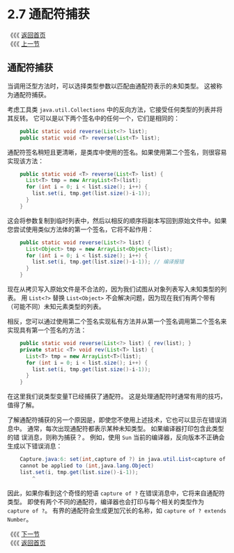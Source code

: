 # 2.7 通配符捕获

《《《 [返回首页](../../)   
 《《《 [上一节](2.6-tong-pei-fu-yu-lei-xing-can-shu.md)

## 通配符捕获

当调用泛型方法时，可以选择类型参数以匹配由通配符表示的未知类型。 这被称为通配符捕获。

考虑工具类 `java.util.Collections` 中的反向方法，它接受任何类型的列表并将其反转。 它可以是以下两个签名中的任何一个，它们是相同的：

```java
    public static void reverse(List<?> list);
    public static void <T> reverse(List<T> list);
```

通配符签名稍短且更清晰，是类库中使用的签名。如果使用第二个签名，则很容易实现该方法：

```java
    public static void <T> reverse(List<T> list) {
      List<T> tmp = new ArrayList<T>(list);
      for (int i = 0; i < list.size(); i++) {
        list.set(i, tmp.get(list.size()-i-1));
      }
    }
```

这会将参数复制到临时列表中，然后以相反的顺序将副本写回到原始文件中。如果您尝试使用类似方法体的第一个签名，它将不起作用：

```java
    public static void reverse(List<?> list) {
      List<Object> tmp = new ArrayList<Object>(list);
      for (int i = 0; i < list.size(); i++) {
        list.set(i, tmp.get(list.size()-i-1)); // 编译报错
      }
    }
```

现在从拷贝写入原始文件是不合法的，因为我们试图从对象列表写入未知类型的列表。 用 `List<?>` 替换 `List<Object>` 不会解决问题，因为现在我们有两个带有 （可能不同）未知元素类型的列表。

相反，您可以通过使用第二个签名实现私有方法并从第一个签名调用第二个签名来实现具有第一个签名的方法：

```java
    public static void reverse(List<?> list) { rev(list); }
    private static <T> void rev(List<T> list) {
      List<T> tmp = new ArrayList<T>(list);
      for (int i = 0; i < list.size(); i++) {
        list.set(i, tmp.get(list.size()-i-1));
      }
    }
```

在这里我们说类型变量T已经捕获了通配符。 这是处理通配符时通常有用的技巧，值得了解。

了解通配符捕获的另一个原因是，即使您不使用上述技术，它也可以显示在错误消息中。 通常，每次出现通配符都表示某种未知类型。 如果编译器打印包含此类型的错 误消息，则称为捕获？。 例如，使用 `Sun` 当前的编译器，反向版本不正确会生成以下错误消息：

```java
    Capture.java:6: set(int,capture of ?) in java.util.List<capture of ?>
    cannot be applied to (int,java.lang.Object)
    list.set(i, tmp.get(list.size()-i-1));
        ^
```

因此，如果你看到这个奇怪的短语 `capture of ?` 在错误消息中，它将来自通配符类型。 即使有两个不同的通配符，编译器也会打印与每个相关的类型作为 `capture of ?`。 有界的通配符会生成更加冗长的名称，如 `capture of ? extends Number`。

《《《 [下一节](2.8-dui-tong-pei-fu-de-xian-zhi.md)   
 《《《 [返回首页](../../)

